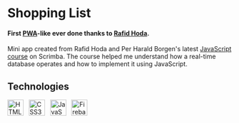 # Shopping List

#### First [PWA](https://developer.mozilla.org/en-US/docs/Web/Progressive_web_apps/Guides/What_is_a_progressive_web_app)-like ever done thanks to [Rafid Hoda](https://www.linkedin.com/in/rafidhoda/).

Mini app created from Rafid Hoda and Per Harald Borgen's latest [JavaScript course](https://scrimba.com/learn/learnjavascript) on Scrimba. The course helped me understand 
how a real-time database operates and how to implement it using JavaScript.

## Technologies
<a href="https://developer.mozilla.org/en-US/docs/Glossary/HTML5" target="_blank" rel="noreferrer"><img src="https://raw.githubusercontent.com/danielcranney/readme-generator/main/public/icons/skills/html5-colored.svg" width="36" height="36" alt="HTML5" /></a> &nbsp;
<a href="https://www.w3.org/TR/CSS/#css" target="_blank" rel="noreferrer"><img src="https://raw.githubusercontent.com/danielcranney/readme-generator/main/public/icons/skills/css3-colored.svg" width="36" height="36" alt="CSS3" /></a> &nbsp;
<a href="https://developer.mozilla.org/en-US/docs/Web/JavaScript" target="_blank" rel="noreferrer"><img src="https://raw.githubusercontent.com/danielcranney/readme-generator/main/public/icons/skills/javascript-colored.svg" width="36" height="36" alt="JavaScript" /></a> &nbsp;
<a href="https://firebase.google.com/" target="_blank" rel="noreferrer"><img src="https://raw.githubusercontent.com/danielcranney/readme-generator/main/public/icons/skills/firebase-colored.svg" width="36" height="36" alt="Firebase" /></a> &nbsp;
